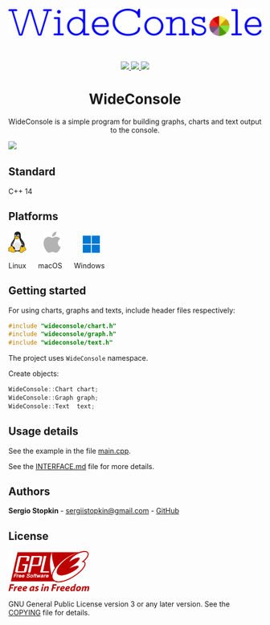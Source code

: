 <p align="center">
    <br><br><br>
    <a href="https://github.com/SergioStopkin/WideConsole">
        <img src="./doc/img/img-logo.svg"></img>
    </a>
    <br><br><br>
</p>

<p align="center">
    <a href="https://github.com/sergiostopkin/wideconsole/actions/workflows/actions-develop.yml">
        <img src="https://img.shields.io/github/actions/workflow/status/sergiostopkin/wideconsole/actions-develop.yml?style=flat-square&label=develop">
    </a>
    <a href="https://github.com/sergiostopkin/wideconsole/blob/release/COPYING">
        <img src="https://img.shields.io/github/license/sergiostopkin/wideconsole?style=flat-square"/>
    </a>
    <a href="https://github.com/SergioStopkin/WideConsole/archive/develop.zip">
        <img src="https://img.shields.io/github/repo-size/sergiostopkin/wideconsole?style=flat-square&label=download"/>
    </a>
</p>

<h1 align="center">WideConsole</h1>

<p align="center">
    WideConsole is a simple program for building graphs, charts and text output to the console.
</p>

![](./doc/img/img-readme.png?raw=true)

## Standard

C++ 14

## Platforms

<img height=42 src="./doc/img/logo-tux.svg"> &nbsp;&nbsp;&nbsp;&nbsp;&nbsp;&nbsp;&nbsp; <img height=42 src="./doc/img/logo-apple.svg"> &nbsp;&nbsp;&nbsp;&nbsp;&nbsp;&nbsp;&nbsp;&nbsp;&nbsp; <img height=34 src="./doc/img/logo-windows.svg">

Linux &nbsp;&nbsp;&nbsp;&nbsp; macOS &nbsp;&nbsp;&nbsp;&nbsp; Windows

## Getting started

For using charts, graphs and texts, include header files respectively:

```cpp
#include "wideconsole/chart.h"
#include "wideconsole/graph.h"
#include "wideconsole/text.h"
```
The project uses `WideConsole` namespace.

Create objects:

```cpp
WideConsole::Chart chart;
WideConsole::Graph graph;
WideConsole::Text  text;
```

## Usage details

See the example in the file [main.cpp](./src/main.cpp).

See the [INTERFACE.md](./doc/INTERFACE.md) file for more details.

## Authors

**Sergio Stopkin** - <sergiistopkin@gmail.com> -  [GitHub](https://github.com/SergioStopkin)

## License

<img src="./doc/img/logo-gplv3.svg" height=80></img>

GNU General Public License version 3 or any later version. See the [COPYING](./COPYING) file for details.

